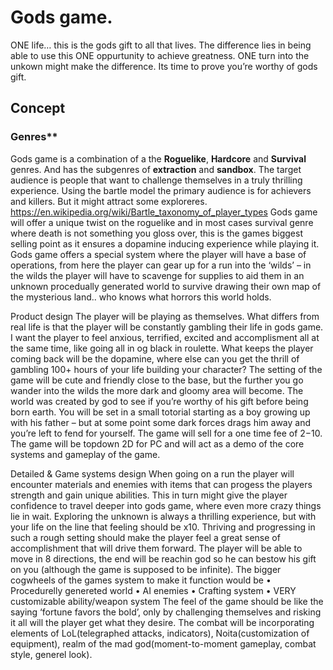 # Gods game.
ONE life… this is the gods gift to all that lives. The difference lies in being able to use this ONE oppurtunity to achieve greatness. ONE turn into the unkown might make the difference. Its time to prove you’re worthy of gods gift.

## Concept
### Genres**
Gods game is a combination of a the **Roguelike**, **Hardcore** and **Survival** genres. And has the subgenres of **extraction** and **sandbox**.
The target audience is people that want to challenge themselves in a truly thrilling experience. Using the bartle model the primary audience is for achievers and killers. But it might attract some exploreres.
https://en.wikipedia.org/wiki/Bartle_taxonomy_of_player_types
Gods game will offer a unique twist on the roguelike and in most cases survival genre where death is not something you gloss over, this is the games biggest selling point as it ensures a dopamine inducing experience while playing it. Gods game offers a special system where the player will have a base of operations, from here the player can gear up for a run into the ‘wilds’ – in the wilds the player will have to scavenge for supplies to aid them in an unknown procedually generated world to survive drawing their own map of the mysterious land.. who knows what horrors this world holds.

Product design
The player will be playing as themselves. What differs from real life is that the player will be constantly gambling their life in gods game. I want the player to feel anxious, terrified, excited and accomplisment all at the same time, like going all in og black in roulette. What keeps the player coming back will be the dopamine, where else can you get the thrill of gambling 100+ hours of your life building your character?
The setting of the game will be cute and friendly close to the base, but the further you go wander into the wilds the more dark and gloomy area will become. The world was created by god to see if you’re worthy of his gift before being born earth.
You will be set in a small totorial starting as a boy growing up with his father – but at some point some dark forces drags him away and you’re left to fend for yourself.
The game will sell for a one time fee of  2$-10$.
The game will be topdown 2D for PC and will act as a demo of the core systems and gameplay of the game.

Detailed & Game systems design
When going on a run the player will encounter materials and enemies with items that can progess the players strength and gain unique abilities. This in turn might give the player confidence to travel deeper into gods game, where even more crazy things lie in wait. Exploring the unknown is always a thrilling experience, but with your life on the line that feeling should be x10. Thriving and progressing in such a rough setting should make the player feel a great sense of accomplishment that will drive them forward.
The player will be able to move in 8 directions, the end will be reachin god so he can bestow his gift on you (although the game is supposed to be infinite).
The bigger cogwheels of the games system to make it function would be
•	Procedurelly genereted world
•	AI enemies
•	Crafting system
•	VERY customizable ability/weapon system
The feel of the game should be like the saying ‘fortune favors the bold’, only by challenging themselves and risking it all will the player get what they desire.
The combat will be incorporating elements of LoL(telegraphed attacks, indicators), Noita(customization of equipment), realm of the mad god(moment-to-moment gameplay, combat style, generel look).
